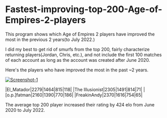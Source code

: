 # Fastest-improving-top-200-Age-of-Empires-2-players
This program shows which Age of Empires 2 players have improved the most in the previous 2 years(to July 2022.)

I did my best to get rid of smurfs from the top 200, fairly characterize returning players(Jordan, Chris, etc.), and not include the first 100 matches of each account as long as the account was created after June 2020.

Here's the players who have improved the most in the past ~2 years.

<a href="https://ibb.co/hf23JHk"><img src="https://i.ibb.co/RyQRkP1/Screenshot-1.png" alt="Screenshot-1" border="0"></a>

|El_Matador|2279|1464|815|118| 
|The Illusionist|2305|1491|814|71| 
|[o.p.]fatman|2160|1390|770|186| 
|FreakinAndy|2370|1616|754|65|

The average top 200 player increased their rating by 424 elo from June 2020 to July 2022.


